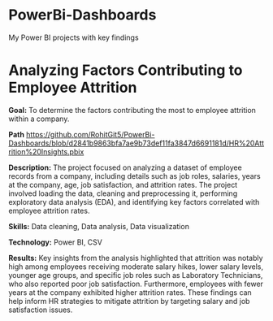#  PowerBi-Dashboards 
My Power BI projects with key findings
# Analyzing Factors Contributing to Employee Attrition
**Goal:**
To determine the factors contributing the most to employee attrition within a company.

**Path**
https://github.com/RohitGit5/PowerBi-Dashboards/blob/d2841b9863bfa7ae9b73def11fa3847d6691181d/HR%20Attrition%20Insights.pbix

**Description:**
The project focused on analyzing a dataset of employee records from a company, including details such as job roles, salaries, years at the company, age, job satisfaction, and attrition rates. The project involved loading the data, cleaning and preprocessing it, performing exploratory data analysis (EDA), and identifying key factors correlated with employee attrition rates.

**Skills:**
Data cleaning, Data analysis, Data visualization

**Technology:**
Power BI, CSV

**Results:**
Key insights from the analysis highlighted that attrition was notably high among employees receiving moderate salary hikes, lower salary levels, younger age groups, and specific job roles such as Laboratory Technicians, who also reported poor job satisfaction. Furthermore, employees with fewer years at the company exhibited higher attrition rates. These findings can help inform HR strategies to mitigate attrition by targeting salary and job satisfaction issues.
